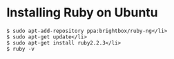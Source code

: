 # Installing Ruby on Ubuntu

```shell
$ sudo apt-add-repository ppa:brightbox/ruby-ng</li>
$ sudo apt-get update</li>
$ sudo apt-get install ruby2.2.3</li>
$ ruby -v
```
